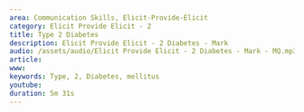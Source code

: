```yaml
---
area: Communication Skills, Elicit-Provide-Elicit
category: Elicit Provide Elicit - 2
title: Type 2 Diabetes
description: Elicit Provide Elicit - 2 Diabetes - Mark
audio: /assets/audio/Elicit Provide Elicit - 2 Diabetes - Mark - MQ.mp3
article: 
www: 
keywords: Type, 2, Diabetes, mellitus
youtube: 
duration: 5m 31s
--- 
```

